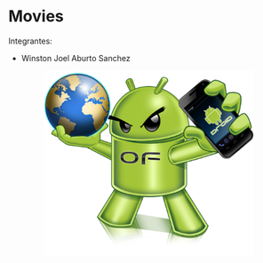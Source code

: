 # Movies
Integrantes:
- Winston Joel Aburto Sanchez


<div align="center">
  <img src="https://github.com/Sanzj97/Peliculas/blob/master/app/src/main/res/drawable/android.png?raw=true" alt="Icon" width="75%" />
</div>
